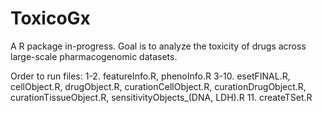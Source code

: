 # ToxicoGx
A R package in-progress. Goal is to analyze the toxicity of drugs across large-scale pharmacogenomic datasets.

Order to run files:
1-2. featureInfo.R, phenoInfo.R
3-10. esetFINAL.R, cellObject.R, drugObject.R, curationCellObject.R, curationDrugObject.R, curationTissueObject.R, sensitivityObjects_(DNA, LDH).R
11. createTSet.R
